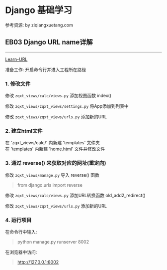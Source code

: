 # Django 基础学习 

参考资源: by ziqiangxuetang.com

## EB03 Django URL name详解
----

[Learn-URL](https://code.ziqiangxuetang.com/django/django-url-name.html)  

准备工作:
开启命令行并进入工程所在路径

### 1. 修改文件

修改 `zqxt_views/calc/views.py` 添加视图函数 index()  

修改 `zqxt_views/zqxt_views/settings.py`  将App添加到列表中  

修改 `zqxt_views/zqxt_views/urls.py` 添加新的URL

### 2. 建立html文件

在 'zqxt_views/calc/' 内新建 'templates' 文件夹  
在 'templates' 内新建 'home.html' 文件并修改文件

### 3. 通过 reverse() 来获取对应的网址(重定向)

修改 `zqxt_views/manage.py` 导入 reverse() 函数  

> from django.urls import reverse  

修改 `zqxt_views/calc/views.py` 添加URL转换函数 old_add2_redirect()  

修改 `zqxt_views/zqxt_views/urls.py` 添加新的URL

### 4. 运行项目

在命令行中输入:  

> python manage.py runserver 8002

在浏览器中访问:  

> http://127.0.0.1:8002  
